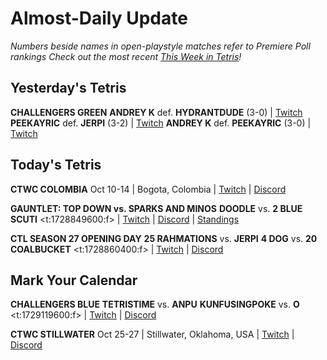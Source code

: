 # Almost-Daily Update
*Numbers beside names in open-playstyle matches refer to Premiere Poll rankings*
*Check out the most recent [This Week in Tetris](https://www.thisweekintetris.com/2024/09/this-week-in-tetris-september-10-16.html)!*
## Yesterday's Tetris
**CHALLENGERS GREEN**
**ANDREY K** def. **HYDRANTDUDE** (3-0) | [Twitch](https://www.twitch.tv/videos/2274349655?t=00h12m41s)
**PEEKAYRIC** def. **JERPI** (3-2) | [Twitch](https://www.twitch.tv/videos/2274349655?t=00h36m02s)
**ANDREY K** def. **PEEKAYRIC** (3-0) | [Twitch](https://www.twitch.tv/videos/2274349655?t=00h36m02s)

## Today's Tetris
**CTWC COLOMBIA**
Oct 10-14 | Bogota, Colombia | [Twitch](https://www.twitch.tv/classictetris) | [Discord](https://discord.gg/mBVReaxE9m)

**GAUNTLET: TOP DOWN vs. SPARKS AND MINOS**
**DOODLE** vs. **2 BLUE SCUTI**
<t:1728849600:f> | [Twitch](https://www.twitch.tv/itzsharky1) | [Discord](https://discord.gg/e8DEntj) | [Standings](https://docs.google.com/spreadsheets/d/1QJsF48bClITLD075Tx_mXuYlEE8rCRKGhlzHXleFpFw/edit?gid=1879614679#gid=1879614679)

**CTL SEASON 27 OPENING DAY**
**25 RAHMATIONS** vs. **JERPI**
**4 DOG** vs. **20 COALBUCKET**
<t:1728860400:f> | [Twitch](https://www.twitch.tv/classictetrisleague) | [Discord](https://discord.gg/QremKENyzQ)

## Mark Your Calendar
**CHALLENGERS BLUE**
**TETRISTIME** vs. **ANPU**
**KUNFUSINGPOKE** vs. **O**
<t:1729119600:f> | [Twitch](https://www.twitch.tv/monthlytetris) | [Discord](https://go.ctm.gg/discord)

**CTWC STILLWATER**
Oct 25-27 | Stillwater, Oklahoma, USA | [Twitch](https://www.twitch.tv/classictetris) | [Discord](https://discord.gg/mBVReaxE9m)